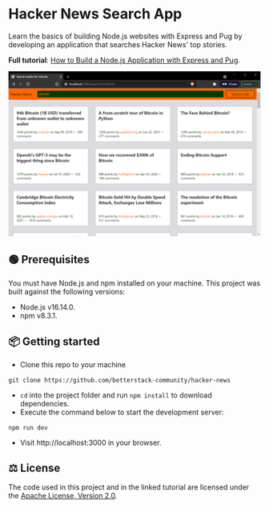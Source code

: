 # Hacker News Search App

Learn the basics of building Node.js websites with Express and Pug by developing an application that searches Hacker News' top stories.

**Full tutorial**: [How to Build a Node.js Application with Express and Pug](https://betterstack.com/community/guides/scaling-nodejs/build-nodejs-application-express-pug).

![Hacker News Search Application](screenshot.png)

## 🟢 Prerequisites

You must have Node.js and npm installed on your machine. This project was built against the following versions:

- Node.js v16.14.0.
- npm v8.3.1.

## 📦 Getting started

- Clone this repo to your machine

```shell
git clone https://github.com/betterstack-community/hacker-news
```

- `cd` into the project folder and run `npm install` to download dependencies.
- Execute the command below to start the development server:

```shell
npm run dev
```

- Visit http://localhost:3000 in your browser.

## ⚖ License

The code used in this project and in the linked tutorial are licensed under the [Apache License, Version 2.0](LICENSE).
